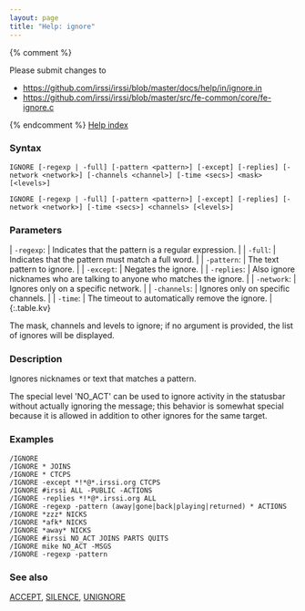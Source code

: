 ```yaml
---
layout: page
title: "Help: ignore"
---
```


{% comment %}

Please submit changes to
- https://github.com/irssi/irssi/blob/master/docs/help/in/ignore.in
- https://github.com/irssi/irssi/blob/master/src/fe-common/core/fe-ignore.c


{% endcomment %}
[Help index](/documentation/help)

### Syntax ###

<div class="highlight irssisyntax"><pre style="\-\-cmdlen:6ch"><code><span class="synB">IGNORE</span> <span class="syn10">[<span class="syn">-regexp</span> | <span class="syn">-full</span>]</span> <span class="syn10">[<span class="syn">-pattern</span> <span class="syn09">&lt;pattern></span>]</span> <span class="syn10">[<span class="syn">-except</span>]</span> <span class="syn10">[<span class="syn">-replies</span>]</span> <span class="syn10">[<span class="syn">-network</span> <span class="syn09">&lt;network></span>]</span> <span class="syn10">[<span class="syn">-channels</span> <span class="syn09">&lt;channel></span>]</span> <span class="syn10">[<span class="syn">-time</span> <span class="syn09">&lt;secs></span>]</span> <span class="synB05">&lt;mask></span> <span class="syn10">[<span class="syn09">&lt;levels></span>]</span></code></pre></div>


<div class="highlight irssisyntax"><pre style="\-\-cmdlen:6ch"><code><span class="synB">IGNORE</span> <span class="syn10">[<span class="syn">-regexp</span> | <span class="syn">-full</span>]</span> <span class="syn10">[<span class="syn">-pattern</span> <span class="syn09">&lt;pattern></span>]</span> <span class="syn10">[<span class="syn">-except</span>]</span> <span class="syn10">[<span class="syn">-replies</span>]</span> <span class="syn10">[<span class="syn">-network</span> <span class="syn09">&lt;network></span>]</span> <span class="syn10">[<span class="syn">-time</span> <span class="syn09">&lt;secs></span>]</span> <span class="synB05">&lt;channels></span> <span class="syn10">[<span class="syn09">&lt;levels></span>]</span></code></pre></div>



### Parameters ###


| `-regexp`: |       Indicates that the pattern is a regular expression. |
| `-full`: |         Indicates that the pattern must match a full word. |
| `-pattern`: |      The text pattern to ignore. |
| `-except`: |       Negates the ignore. |
| `-replies`: |      Also ignore nicknames who are talking to anyone who matches the ignore. |
| `-network`: |      Ignores only on a specific network. |
| `-channels`: |     Ignores only on specific channels. |
| `-time`: |         The timeout to automatically remove the ignore. |
{:.table.kv}

The mask, channels and levels to ignore; if no argument is provided, the
list of ignores will be displayed.

### Description ###

Ignores nicknames or text that matches a pattern.

The special level 'NO_ACT' can be used to ignore activity in the statusbar
without actually ignoring the message; this behavior is somewhat special
because it is allowed in addition to other ignores for the same target.

### Examples ###

    /IGNORE
    /IGNORE * JOINS
    /IGNORE * CTCPS
    /IGNORE -except *!*@*.irssi.org CTCPS
    /IGNORE #irssi ALL -PUBLIC -ACTIONS
    /IGNORE -replies *!*@*.irssi.org ALL
    /IGNORE -regexp -pattern (away|gone|back|playing|returned) * ACTIONS
    /IGNORE *zzz* NICKS
    /IGNORE *afk* NICKS
    /IGNORE *away* NICKS
    /IGNORE #irssi NO_ACT JOINS PARTS QUITS
    /IGNORE mike NO_ACT -MSGS
    /IGNORE -regexp -pattern

### See also ###
[ACCEPT](/documentation/help/accept), [SILENCE](/documentation/help/silence), [UNIGNORE](/documentation/help/unignore)

